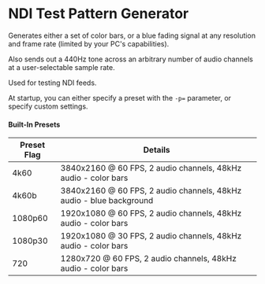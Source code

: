 # NDI Test Pattern Generator

Generates either a set of color bars, or a blue fading signal at any resolution and frame rate (limited by your PC's capabilities).

Also sends out a 440Hz tone across an arbitrary number of audio channels at a user-selectable sample rate.

Used for testing NDI feeds.

At startup, you can either specify a preset with the `-p=` parameter, or specify custom settings.

#### Built-In Presets

Preset Flag|Details
---|----
4k60|3840x2160 @ 60 FPS, 2 audio channels, 48kHz audio - color bars
4k60b|3840x2160 @ 60 FPS, 2 audio channels, 48kHz audio - blue background
1080p60|1920x1080 @ 60 FPS, 2 audio channels, 48kHz audio - color bars
1080p30|1920x1080 @ 30 FPS, 2 audio channels, 48kHz audio - color bars
720|1280x720 @ 60 FPS, 2 audio channels, 48kHz audio - color bars
